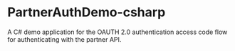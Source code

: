 # PartnerAuthDemo-csharp
A C# demo application for the OAUTH 2.0 authentication access code flow for authenticating with the partner API.
